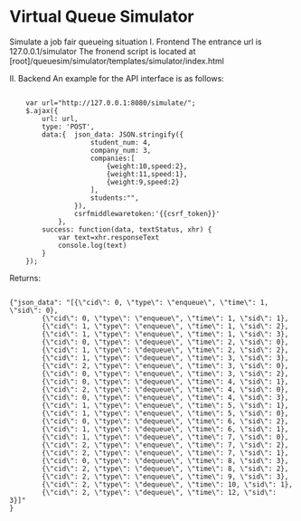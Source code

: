 Virtual Queue Simulator
===============

Simulate a job fair queueing situation
I. Frontend
The entrance url is 127.0.0.1/simulator
The fronend script is located at [root]/queuesim/simulator/templates/simulator/index.html

II. Backend
An example for the API interface is as follows:
<pre><code>
	var url="http://127.0.0.1:8080/simulate/";
	$.ajax({
	    url: url,
	    type: 'POST',
	    data:{	json_data: JSON.stringify({
	    			student_num: 4,
	    			company_num: 3,
	    			companies:[
	    				{weight:10,speed:2},
	    				{weight:11,speed:1},
	    				{weight:9,speed:2}
	    			],
	    			students:"",
	    		}),
	    		csrfmiddlewaretoken:'{{csrf_token}}'
	    	},
	    success: function(data, textStatus, xhr) {
	    	var text=xhr.responseText
	    	console.log(text)
	    }
	});
</code></pre>

Returns:
<pre><code>
{"json_data": "[{\"cid\": 0, \"type\": \"enqueue\", \"time\": 1, \"sid\": 0}, 
		{\"cid\": 0, \"type\": \"enqueue\", \"time\": 1, \"sid\": 1}, 
		{\"cid\": 1, \"type\": \"enqueue\", \"time\": 1, \"sid\": 2}, 
		{\"cid\": 1, \"type\": \"enqueue\", \"time\": 1, \"sid\": 3}, 
		{\"cid\": 0, \"type\": \"dequeue\", \"time\": 2, \"sid\": 0}, 
		{\"cid\": 1, \"type\": \"dequeue\", \"time\": 2, \"sid\": 2}, 
		{\"cid\": 1, \"type\": \"dequeue\", \"time\": 3, \"sid\": 3}, 
		{\"cid\": 2, \"type\": \"enqueue\", \"time\": 3, \"sid\": 0}, 
		{\"cid\": 0, \"type\": \"enqueue\", \"time\": 3, \"sid\": 2}, 
		{\"cid\": 0, \"type\": \"dequeue\", \"time\": 4, \"sid\": 1}, 
		{\"cid\": 2, \"type\": \"dequeue\", \"time\": 4, \"sid\": 0}, 
		{\"cid\": 0, \"type\": \"enqueue\", \"time\": 4, \"sid\": 3}, 
		{\"cid\": 1, \"type\": \"enqueue\", \"time\": 5, \"sid\": 1}, 
		{\"cid\": 1, \"type\": \"enqueue\", \"time\": 5, \"sid\": 0}, 
		{\"cid\": 0, \"type\": \"dequeue\", \"time\": 6, \"sid\": 2}, 
		{\"cid\": 1, \"type\": \"dequeue\", \"time\": 6, \"sid\": 1}, 
		{\"cid\": 1, \"type\": \"dequeue\", \"time\": 7, \"sid\": 0}, 
		{\"cid\": 2, \"type\": \"enqueue\", \"time\": 7, \"sid\": 2}, 
		{\"cid\": 2, \"type\": \"enqueue\", \"time\": 7, \"sid\": 1}, 
		{\"cid\": 0, \"type\": \"dequeue\", \"time\": 8, \"sid\": 3}, 
		{\"cid\": 2, \"type\": \"dequeue\", \"time\": 8, \"sid\": 2}, 
		{\"cid\": 2, \"type\": \"enqueue\", \"time\": 9, \"sid\": 3}, 
		{\"cid\": 2, \"type\": \"dequeue\", \"time\": 10, \"sid\": 1}, 
		{\"cid\": 2, \"type\": \"dequeue\", \"time\": 12, \"sid\": 3}]"
} 
</code></pre>
